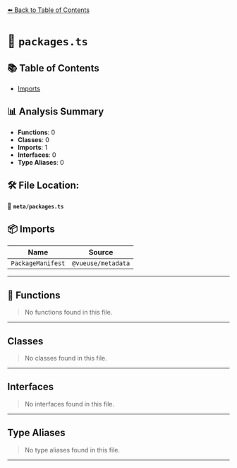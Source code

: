 [⬅️ Back to Table of Contents](../index.md)

# 📄 `packages.ts`

## 📚 Table of Contents

- [Imports](#imports)

## 📊 Analysis Summary

- **Functions**: 0
- **Classes**: 0
- **Imports**: 1
- **Interfaces**: 0
- **Type Aliases**: 0

## 🛠️ File Location:
📂 **`meta/packages.ts`**

## 📦 Imports

| Name | Source |
|------|--------|
| `PackageManifest` | `@vueuse/metadata` |


---

## 🔧 Functions

> No functions found in this file.


---

## Classes

> No classes found in this file.


---

## Interfaces

> No interfaces found in this file.


---

## Type Aliases

> No type aliases found in this file.


---